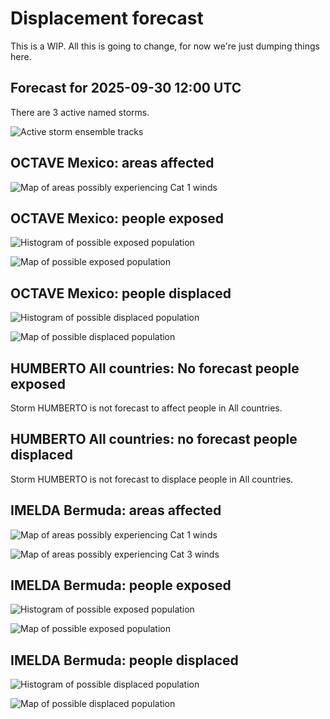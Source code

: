 # Displacement forecast

This is a WIP. All this is going to change, for now we're just dumping things here.

## Forecast for 2025-09-30 12:00 UTC

There are 3 active named storms.

![Active storm ensemble tracks](ECMWF_TC_tracks_20250930120000.png)


## OCTAVE Mexico: areas affected

![Map of areas possibly experiencing Cat 1 winds](impact-map_TC_ECMWF_ens_OCTAVE_2025-09-30_12UTC_MEX_cat1.png)


## OCTAVE Mexico: people exposed

![Histogram of possible exposed population](impact-histogram_TC_ECMWF_ens_OCTAVE_2025-09-30_12UTC_MEX_exposed.png)

![Map of possible exposed population](impact-map_TC_ECMWF_ens_OCTAVE_2025-09-30_12UTC_MEX_exposed.png)


## OCTAVE Mexico: people displaced

![Histogram of possible displaced population](impact-histogram_TC_ECMWF_ens_OCTAVE_2025-09-30_12UTC_MEX_displaced.png)


![Map of possible displaced population](impact-map_TC_ECMWF_ens_OCTAVE_2025-09-30_12UTC_MEX_displaced.png)


## HUMBERTO All countries: No forecast people exposed

Storm HUMBERTO is not forecast to affect people in All countries.


## HUMBERTO All countries: no forecast people displaced

Storm HUMBERTO is not forecast to displace people in All countries.


## IMELDA Bermuda: areas affected

![Map of areas possibly experiencing Cat 1 winds](impact-map_TC_ECMWF_ens_IMELDA_2025-09-30_12UTC_BMU_cat1.png)


![Map of areas possibly experiencing Cat 3 winds](impact-map_TC_ECMWF_ens_IMELDA_2025-09-30_12UTC_BMU_cat3.png)


## IMELDA Bermuda: people exposed

![Histogram of possible exposed population](impact-histogram_TC_ECMWF_ens_IMELDA_2025-09-30_12UTC_BMU_exposed.png)

![Map of possible exposed population](impact-map_TC_ECMWF_ens_IMELDA_2025-09-30_12UTC_BMU_exposed.png)


## IMELDA Bermuda: people displaced

![Histogram of possible displaced population](impact-histogram_TC_ECMWF_ens_IMELDA_2025-09-30_12UTC_BMU_displaced.png)


![Map of possible displaced population](impact-map_TC_ECMWF_ens_IMELDA_2025-09-30_12UTC_BMU_displaced.png)


